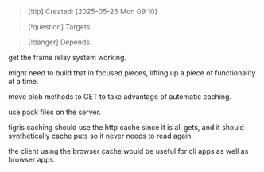 
>[!tip] Created: [2025-05-26 Mon 09:10]

>[!question] Targets: 

>[!danger] Depends: 

get the frame relay system working.

might need to build that in focused pieces, lifting up a piece of functionality at a time.

move blob methods to GET to take advantage of automatic caching.

use pack files on the server.

tigris caching should use the http cache since it is all gets, and it should synthetically cache puts so it never needs to read again.

the client using the browser cache would be useful for cli apps as well as browser apps.